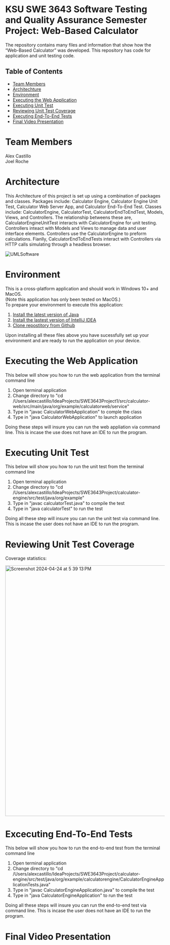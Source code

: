 # KSU SWE 3643 Software Testing and Quality Assurance Semester Project: Web-Based Calculator
The repository contains many files and information that show how the “Web-Based Calculator” was developed. This repository has code for application and unit testing code.

## Table of Contents
- [Team Members](#team-members )
- [Architechture](#architecture)
- [Environment](#environment)
- [Executing the Web Application](#executing-the-web-application )
- [Executing Unit Test](#executing-unit-test )
- [Reviewing Unit Test Coverage](#reviewing-unit-test-coverage )
- [Executing End-To-End Tests](#executing-end-to-end-tests )
- [Final Video Presentation ](#final-video-presentation )


# Team Members 
Alex Castillo <br/>
Joel Roche 

# Architecture
This Architecture of this project is set up using a combination of packages and classes. Packages include: Calculator Engine, Calculator Engine Unit Test, Calculator Web Server App, and Calculator End-To-End Test. Classes include: CalculatorEngine, CalculatorTest, CalculatorEndToEndTest, Models, Views, and Controllers. The relationship betweens these are, CalculatorEngineUnitTest interacts with CalculatorEngine for unit testing. Controllers inteact with Models and Views to manage data and user interface elements. Controllers use the CalculatorEngine to preform calculations. Fianlly, CalculatorEndToEndTests interact with Controllers via HTTP calls simulating through a headless browser.

![UMLSoftware](https://github.com/Alex135410/SWE3643Project/assets/129552122/c70b4156-e62a-4dc8-833f-788720f68bfa)


# Environment
This is a cross-platform application and should work in Windows 10+ and MacOS.<br/>
(Note this application has only been tested on MacOS.)<br/>
To prepare your environment to execute this application:
  1. [Install the latest version of Java](https://www.oracle.com/java/technologies/downloads/#java22) 
  2. [Install the lastest version of IntelliJ IDEA](https://www.jetbrains.com/idea/download/?section=mac)
  3. [Clone repostitory from Github](https://github.com/Alex135410/SWE3643Project)<br/>
  
Upon installing all these files above you have sucessfully set up your environment and are ready to run the application on your device. 

# Executing the Web Application
This below will show you how to run the web application from the terminal command line <br/>
  1. Open terminal application
  2. Change directory to "cd /Users/alexcastillo/IdeaProjects/SWE3643Project1/src/calculator-web/src/main/java/org/example/calculatorweb/service"
  3. Type in "javac CalculatorWebApplication" to comple the class
  4. Type in "java CalculatorWebApplication" to launch application

Doing these steps will insure you can run the web appliation via command line. This is incase the use does not have an IDE to run the program.

# Executing Unit Test
This below will show you how to run the unit test from the terminal command line <br/>
  1. Open terminal application
  2. Change directory to "cd /Users/alexcastillo/IdeaProjects/SWE3643Project/calculator-engine/src/test/java/org/example"
  3. Type in "javac calculatorTest.java" to compile the test
  4. Type in "java calculatorTest" to run the test

Doing all these step will insure you can run the unit test via command line. This is incase the user does not have an IDE to run the program.

# Reviewing Unit Test Coverage
Coverage statistics:


<img width="792" alt="Screenshot 2024-04-24 at 5 39 13 PM" src="https://github.com/Alex135410/SWE3643Project/assets/129552122/6589c362-926e-49e8-87e8-4c9e48dff633">


# Excecuting End-To-End Tests
This below will show you how to run the end-to-end test from the terminal command line <br/>
  1. Open terminal application
  2. Change directory to "cd /Users/alexcastillo/IdeaProjects/SWE3643Project/calculator-engine/src/test/java/org/example/calculatorengine/CalculatorEngineApplicationTests.java"
  3. Type in "javac CalculatorEngineApplication.java" to compile the test
  4. Type in "java CalculatorEngineApplication" to run the test

Doing all these steps will insure you can run the end-to-end test via command line. This is incase the user does not have an IDE to run the program.

# Final Video Presentation

